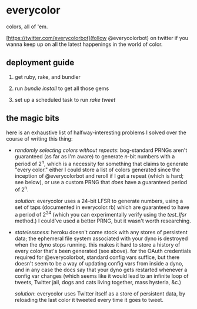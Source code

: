 # everycolor

colors, all of 'em.

[https://twitter.com/everycolorbot](follow @everycolorbot) on twitter if you wanna keep up on all the latest happenings in the world of color.

## deployment guide

1) get ruby, rake, and bundler

2) run *bundle install* to get all those gems

3) set up a scheduled task to run *rake tweet*

## the magic bits

here is an exhaustive list of halfway-interesting problems I solved over the course of writing this thing:

- *randomly selecting colors without repeats*: bog-standard PRNGs aren't guaranteed (as far as I'm aware) to generate *n*-bit numbers with a period of 2<sup>n</sup>, which is a necessity for something that claims to generate "every color."  either I could store a list of colors generated since the inception of @everycolorbot and reroll if I get a repeat (which is hard; see below), or use a custom PRNG that *does* have a guaranteed period of 2<sup>n</sup>.<p>*solution*: everycolor uses a 24-bit LFSR to generate numbers, using a set of taps (documented in everycolor.rb) which are guaranteed to have a period of 2<sup>24</sup> (which you can experimentally verify using the *test_lfsr* method.)  I could've used a better PRNG, but it wasn't worth researching.

- *statelessness*: heroku doesn't come stock with any stores of persistent data; the ephemeral file system associated with your dyno is destroyed when the dyno stops running.  this makes it hard to store a history of every color that's been generated (see above).  for the OAuth credentials required for @everycolorbot, standard config vars suffice, but there doesn't seem to be a way of updating config vars from inside a dyno, and in any case the docs say that your dyno gets restarted whenever a config var changes (which seems like it would lead to an infinite loop of tweets, Twitter jail, dogs and cats living together, mass hysteria, &c.)<p>*solution*: everycolor uses Twitter itself as a store of persistent data, by reloading the last color it tweeted every time it goes to tweet.
